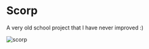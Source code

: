 # Scorp
A very old school project that I have never improved :)

![scorp](https://github.com/FlameLine/Scorp/assets/62658287/7159c299-7504-4c02-8895-b44aeef7358b)
